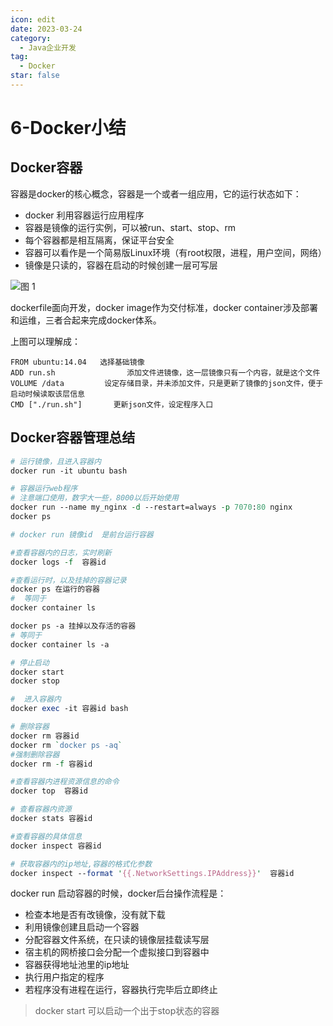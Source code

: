```yaml
---
icon: edit
date: 2023-03-24
category:
  - Java企业开发
tag:
  - Docker
star: false
---
```


# 6-Docker小结

## Docker容器

容器是docker的核心概念，容器是一个或者一组应用，它的运行状态如下：

- docker 利用容器运行应用程序
- 容器是镜像的运行实例，可以被run、start、stop、rm 
- 每个容器都是相互隔离，保证平台安全
- 容器可以看作是一个简易版Linux环境（有root权限，进程，用户空间，网络）
- 镜像是只读的，容器在启动的时候创建一层可写层

![图 1](https://cdn.liuhongjiao.cn/images/2023/03/24/6-docker-container/1679619077871.png)  

dockerfile面向开发，docker image作为交付标准，docker container涉及部署和运维，三者合起来完成docker体系。

上图可以理解成：

```shell
FROM ubuntu:14.04   选择基础镜像
ADD run.sh                添加文件进镜像，这一层镜像只有一个内容，就是这个文件
VOLUME /data         设定存储目录，并未添加文件，只是更新了镜像的json文件，便于启动时候读取该层信息
CMD ["./run.sh"]       更新json文件，设定程序入口
```

## Docker容器管理总结

```perl
# 运行镜像，且进入容器内
docker run -it ubuntu bash 

# 容器运行web程序
# 注意端口使用，数字大一些，8000以后开始使用
docker run --name my_nginx -d --restart=always -p 7070:80 nginx 
docker ps 

# docker run 镜像id  是前台运行容器

#查看容器内的日志，实时刷新
docker logs -f  容器id 

#查看运行时，以及挂掉的容器记录
docker ps 在运行的容器
#  等同于 
docker container ls 

docker ps -a 挂掉以及存活的容器
# 等同于
docker container ls -a 

# 停止启动 
docker start 
docker stop 

#  进入容器内 
docker exec -it 容器id bash 

# 删除容器
docker rm 容器id 
docker rm `docker ps -aq`
#强制删除容器
docker rm -f 容器id 

#查看容器内进程资源信息的命令
docker top  容器id 

# 查看容器内资源
docker stats 容器id 

#查看容器的具体信息 
docker inspect 容器id  

# 获取容器内的ip地址,容器的格式化参数
docker inspect --format '{{.NetworkSettings.IPAddress}}'  容器id 

```

docker run 启动容器的时候，docker后台操作流程是：

- 检查本地是否有改镜像，没有就下载
- 利用镜像创建且启动一个容器
- 分配容器文件系统，在只读的镜像层挂载读写层
- 宿主机的网桥接口会分配一个虚拟接口到容器中
- 容器获得地址池里的ip地址
- 执行用户指定的程序
- 若程序没有进程在运行，容器执行完毕后立即终止

> docker start 可以启动一个出于stop状态的容器









